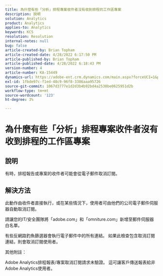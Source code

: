 ```yaml
---
title: 為什麼有些「分析」排程專案收件者沒有收到排程的工作區專案
description: 說明
solution: Analytics
product: Analytics
applies-to: Analytics
keywords: KCS
resolution: Resolution
internal-notes: null
bug: false
article-created-by: Brian Topham
article-created-date: 4/28/2022 6:17:50 PM
article-published-by: Brian Topham
article-published-date: 4/28/2022 6:18:43 PM
version-number: 4
article-number: KA-15449
dynamics-url: https://adobe-ent.crm.dynamics.com/main.aspx?forceUCI=1&pagetype=entityrecord&etn=knowledgearticle&id=9a1ed07d-1fc7-ec11-a7b6-0022480a1b03
exl-id: 1fbde97c-f1ed-48c9-96f8-3386aaa95726
source-git-commit: 1067d3777e1d2d3b4b92bd4a2530be0625951d2b
workflow-type: tm+mt
source-wordcount: '123'
ht-degree: 3%

---
```


# 為什麼有些「分析」排程專案收件者沒有收到排程的工作區專案

## 說明


有時，排程報告或專案的收件者可能會從電子郵件取消訂閱。


## 解決方法


此動作由收件者直接執行，或在某些情況下，使用者可由他們的公司電子郵件伺服器自動取消訂閱。

請讓您的IT/安全團隊將「adobe.com」和「omniture.com」新增至郵件伺服器白名單。

有些反網路釣魚篩選器會執行電子郵件中的所有連結。 如果此檢查包含取消訂閱連結，則會取消訂閱使用者。



其他附註：

Adobe Analytics排程報表/專案取消訂閱請求未驗證。 這可讓客戶傳送報表給非Adobe Analytics使用者。

